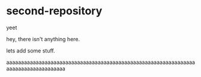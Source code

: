 # second-repository
yeet

hey, there isn't anything here.

lets add some stuff.

aaaaaaaaaaaaaaaaaaaaaaaaaaaaaaaaaaaaaaaaaaaaaaaaaaaaaaaaaaaaaaaaaaaaaaaaaaaaaaaaaaaa
